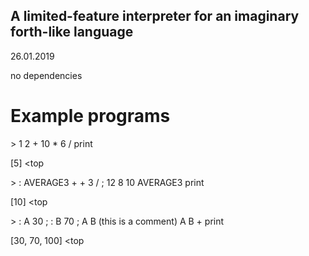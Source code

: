 ## A limited-feature interpreter for an imaginary forth-like language

26.01.2019

no dependencies

# Example programs

\> 1 2 + 10 * 6 / print

[5] <top

\> : AVERAGE3 + + 3 / ; 12 8 10 AVERAGE3 print

[10] <top

\> : A 30 ; : B 70 ; A B (this is a comment) A B + print

[30, 70, 100] <top